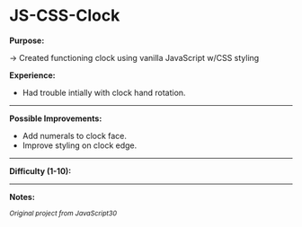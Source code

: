 # JS-CSS-Clock

<b>Purpose:</b>

-> Created functioning clock using vanilla JavaScript w/CSS styling

<b>Experience:</b> 
- Had trouble intially with clock hand rotation.

---

<b>Possible Improvements:</b>
- Add numerals to clock face.
- Improve styling on clock edge.

---

<b>Difficulty (1-10):</b>


---

<b>Notes:</b>



<small><i>Original project from JavaScript30</i></small>